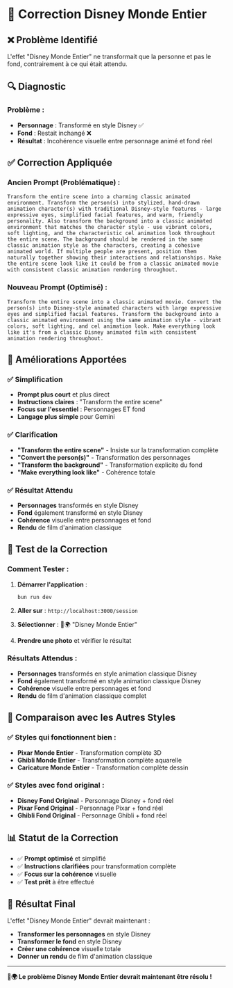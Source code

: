 # 🔧 Correction Disney Monde Entier

## ❌ **Problème Identifié**

L'effet "Disney Monde Entier" ne transformait que la personne et pas le fond, contrairement à ce qui était attendu.

## 🔍 **Diagnostic**

### **Problème :**
- **Personnage** : Transformé en style Disney ✅
- **Fond** : Restait inchangé ❌
- **Résultat** : Incohérence visuelle entre personnage animé et fond réel

## ✅ **Correction Appliquée**

### **Ancien Prompt (Problématique) :**
```
Transform the entire scene into a charming classic animated environment. Transform the person(s) into stylized, hand-drawn animation character(s) with traditional Disney-style features - large expressive eyes, simplified facial features, and warm, friendly personality. Also transform the background into a classic animated environment that matches the character style - use vibrant colors, soft lighting, and the characteristic cel animation look throughout the entire scene. The background should be rendered in the same classic animation style as the characters, creating a cohesive animated world. If multiple people are present, position them naturally together showing their interactions and relationships. Make the entire scene look like it could be from a classic animated movie with consistent classic animation rendering throughout.
```

### **Nouveau Prompt (Optimisé) :**
```
Transform the entire scene into a classic animated movie. Convert the person(s) into Disney-style animated characters with large expressive eyes and simplified facial features. Transform the background into a classic animated environment using the same animation style - vibrant colors, soft lighting, and cel animation look. Make everything look like it's from a classic Disney animated film with consistent animation rendering throughout.
```

## 🎯 **Améliorations Apportées**

### **✅ Simplification**
- **Prompt plus court** et plus direct
- **Instructions claires** : "Transform the entire scene"
- **Focus sur l'essentiel** : Personnages ET fond
- **Langage plus simple** pour Gemini

### **✅ Clarification**
- **"Transform the entire scene"** - Insiste sur la transformation complète
- **"Convert the person(s)"** - Transformation des personnages
- **"Transform the background"** - Transformation explicite du fond
- **"Make everything look like"** - Cohérence totale

### **✅ Résultat Attendu**
- **Personnages** transformés en style Disney
- **Fond** également transformé en style Disney
- **Cohérence** visuelle entre personnages et fond
- **Rendu** de film d'animation classique

## 🚀 **Test de la Correction**

### **Comment Tester :**
1. **Démarrer l'application** :
   ```bash
   bun run dev
   ```

2. **Aller sur** : `http://localhost:3000/session`

3. **Sélectionner** : 🏰🌍 "Disney Monde Entier"

4. **Prendre une photo** et vérifier le résultat

### **Résultats Attendus :**
- **Personnages** transformés en style animation classique Disney
- **Fond** également transformé en style animation classique Disney
- **Cohérence** visuelle entre personnages et fond
- **Rendu** de film d'animation classique complet

## 🔧 **Comparaison avec les Autres Styles**

### **✅ Styles qui fonctionnent bien :**
- **Pixar Monde Entier** - Transformation complète 3D
- **Ghibli Monde Entier** - Transformation complète aquarelle
- **Caricature Monde Entier** - Transformation complète dessin

### **✅ Styles avec fond original :**
- **Disney Fond Original** - Personnage Disney + fond réel
- **Pixar Fond Original** - Personnage Pixar + fond réel
- **Ghibli Fond Original** - Personnage Ghibli + fond réel

## 📊 **Statut de la Correction**

- ✅ **Prompt optimisé** et simplifié
- ✅ **Instructions clarifiées** pour transformation complète
- ✅ **Focus sur la cohérence** visuelle
- ✅ **Test prêt** à être effectué

## 🎉 **Résultat Final**

L'effet "Disney Monde Entier" devrait maintenant :
- **Transformer les personnages** en style Disney
- **Transformer le fond** en style Disney
- **Créer une cohérence** visuelle totale
- **Donner un rendu** de film d'animation classique

---

**🏰🌍 Le problème Disney Monde Entier devrait maintenant être résolu !**
